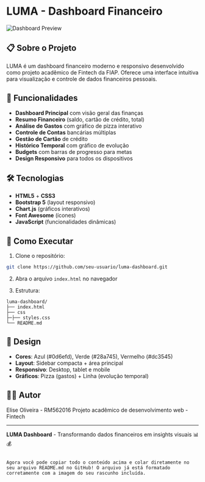 # LUMA - Dashboard Financeiro

![Dashboard Preview](https://hebbkx1anhila5yf.public.blob.vercel-storage.com/rascunho_tela_luma1.drawio-ZiLfvgXWCsBD2Rrpkdzg1a3Ml0Xveo.png)

## 📋 Sobre o Projeto

LUMA é um dashboard financeiro moderno e responsivo desenvolvido como projeto acadêmico de Fintech da FIAP. Oferece uma interface intuitiva para visualização e controle de dados financeiros pessoais.

## 🎯 Funcionalidades

- **Dashboard Principal** com visão geral das finanças
- **Resumo Financeiro** (saldo, cartão de crédito, total)
- **Análise de Gastos** com gráfico de pizza interativo
- **Controle de Contas** bancárias múltiplas
- **Gestão de Cartão** de crédito
- **Histórico Temporal** com gráfico de evolução
- **Budgets** com barras de progresso para metas
- **Design Responsivo** para todos os dispositivos

## 🛠️ Tecnologias

- **HTML5** + **CSS3**
- **Bootstrap 5** (layout responsivo)
- **Chart.js** (gráficos interativos)
- **Font Awesome** (ícones)
- **JavaScript** (funcionalidades dinâmicas)

## 🚀 Como Executar

1. Clone o repositório:
```bash
git clone https://github.com/seu-usuario/luma-dashboard.git
```

2. Abra o arquivo `index.html` no navegador

3. Estrutura:
```
luma-dashboard/
├── index.html
├── css
├─├── styles.css
└── README.md
```

## 📱 Design

- **Cores**: Azul (#0d6efd), Verde (#28a745), Vermelho (#dc3545)
- **Layout**: Sidebar compacta + área principal
- **Responsivo**: Desktop, tablet e mobile
- **Gráficos**: Pizza (gastos) + Linha (evolução temporal)

## 👨‍💻 Autor

Elise Oliveira - RM562016
Projeto acadêmico de desenvolvimento web - Fintech

---

**LUMA Dashboard** - Transformando dados financeiros em insights visuais 📊💰
```

Agora você pode copiar todo o conteúdo acima e colar diretamente no seu arquivo README.md no GitHub! O arquivo já está formatado corretamente com a imagem do seu rascunho incluída.